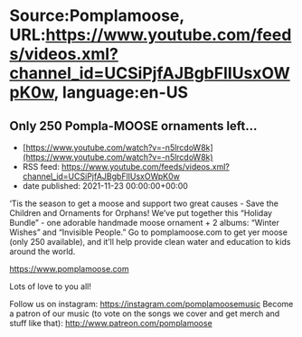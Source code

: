 # Source:Pomplamoose, URL:https://www.youtube.com/feeds/videos.xml?channel_id=UCSiPjfAJBgbFlIUsxOWpK0w, language:en-US

## Only 250 Pompla-MOOSE ornaments left...
 - [https://www.youtube.com/watch?v=-n5lrcdoW8k](https://www.youtube.com/watch?v=-n5lrcdoW8k)
 - RSS feed: https://www.youtube.com/feeds/videos.xml?channel_id=UCSiPjfAJBgbFlIUsxOWpK0w
 - date published: 2021-11-23 00:00:00+00:00

‘Tis the season to get a moose and support two great causes - Save the Children and Ornaments for Orphans! We’ve put together this “Holiday Bundle” - one adorable handmade moose ornament + 2 albums: “Winter Wishes” and “Invisible People.” Go to pomplamoose.com to get yer moose (only 250 available), and it’ll help provide clean water and education to kids around the world. 

https://www.pomplamoose.com 

Lots of love to you all!


Follow us on instagram: https://instagram.com/pomplamoosemusic
Become a patron of our music (to vote on the songs we cover and get merch and stuff like that): http://www.patreon.com/pomplamoose

